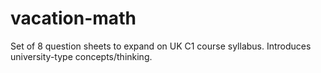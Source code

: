 vacation-math
=============

Set of 8 question sheets to expand on UK C1 course syllabus.  Introduces university-type concepts/thinking.